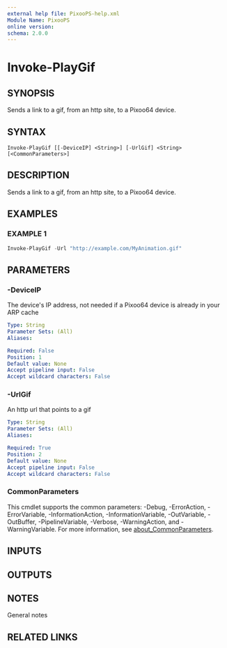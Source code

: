 ```yaml
---
external help file: PixooPS-help.xml
Module Name: PixooPS
online version:
schema: 2.0.0
---
```


# Invoke-PlayGif

## SYNOPSIS

Sends a link to a gif, from an http site, to a Pixoo64 device.

## SYNTAX

```
Invoke-PlayGif [[-DeviceIP] <String>] [-UrlGif] <String> [<CommonParameters>]
```

## DESCRIPTION

Sends a link to a gif, from an http site, to a Pixoo64 device.

## EXAMPLES

### EXAMPLE 1

```powershell
Invoke-PlayGif -Url "http://example.com/MyAnimation.gif"
```

## PARAMETERS

### -DeviceIP

The device's IP address, not needed if a Pixoo64 device is already in your ARP cache

```yaml
Type: String
Parameter Sets: (All)
Aliases:

Required: False
Position: 1
Default value: None
Accept pipeline input: False
Accept wildcard characters: False
```

### -UrlGif

An http url that points to a gif

```yaml
Type: String
Parameter Sets: (All)
Aliases:

Required: True
Position: 2
Default value: None
Accept pipeline input: False
Accept wildcard characters: False
```

### CommonParameters
This cmdlet supports the common parameters: -Debug, -ErrorAction, -ErrorVariable, -InformationAction, -InformationVariable, -OutVariable, -OutBuffer, -PipelineVariable, -Verbose, -WarningAction, and -WarningVariable. For more information, see [about_CommonParameters](http://go.microsoft.com/fwlink/?LinkID=113216).

## INPUTS

## OUTPUTS

## NOTES

General notes

## RELATED LINKS

